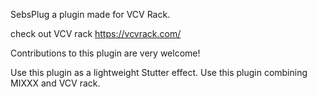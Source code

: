 SebsPlug a plugin made for VCV Rack. 

check out VCV rack 
https://vcvrack.com/

Contributions to this plugin are very welcome!

Use this plugin as a lightweight Stutter effect. 
Use this plugin combining MIXXX and VCV rack. 
